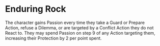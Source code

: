 # Enduring Rock
The character gains Passion every time they take a Guard or Prepare Action, refuse a Dilemma, or are targeted by a Conflict Action they do not React to. They may spend Passion on step 9 of any Action targeting them, increasing their Protection by 2 per point spent.